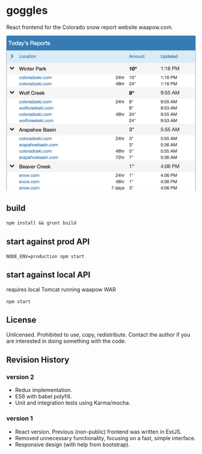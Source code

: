# goggles
React frontend for the Colorado snow report website waapow.com.

![alt text](screenshot.png "screenshot")

## build
```npm install && grunt build```

## start against prod API
```NODE_ENV=production npm start```

## start against local API
requires local Tomcat running waapow WAR

```npm start```

## License
Unlicensed. Prohibited to use, copy, redistribute.
Contact the author if you are interested in doing something with the code.

## Revision History

### version 2
- Redux implementation. 
- ES6 with babel polyfill.
- Unit and integration tests using Karma/mocha.

### version 1
- React version. Previous (non-public) frontend was written in ExtJS.
- Removed unnecessary functionality, focusing on a fast, simple interface.
- Responsive design (with help from bootstrap).




